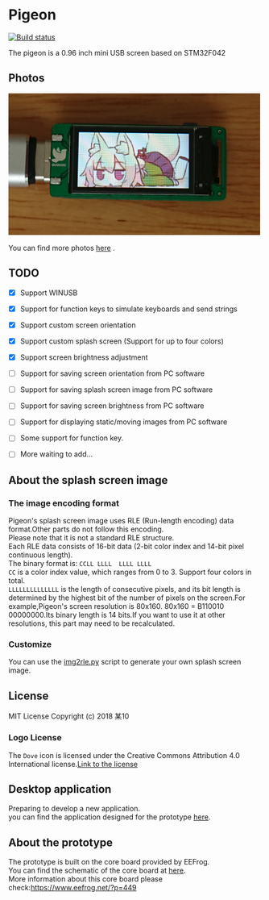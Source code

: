 # Pigeon
[![Build status](https://ci.appveyor.com/api/projects/status/dk4i84v9su4nx652?svg=true)](https://ci.appveyor.com/project/mo10/pigeon)

The pigeon is a 0.96 inch mini USB screen based on STM32F042

## Photos
<img src="./Images/DSC_0630.JPG" width="500" />

You can find more photos [here](./Images) .

## TODO
- [x] Support WINUSB
- [x] Support for function keys to simulate keyboards and send strings
- [x] Support custom screen orientation
- [x] Support custom splash screen (Support for up to four colors)
- [x] Support screen brightness adjustment

- [ ] Support for saving screen orientation from PC software
- [ ] Support for saving splash screen image from PC software
- [ ] Support for saving screen brightness from PC software
- [ ] Support for displaying static/moving images from PC software

- [ ] Some support for function key.
- [ ] More waiting to add...

## About the splash screen image

### The image encoding format
Pigeon's splash screen image uses RLE (Run-length encoding) data format.Other parts do not follow this encoding.  
Please note that it is not a standard RLE structure.  
Each RLE data consists of 16-bit data (2-bit color index and 14-bit pixel continuous length).  
The binary format is: `CCLL LLLL  LLLL LLLL`  
`CC` is a color index value, which ranges from 0 to 3. Support four colors in total.  
`LLLLLLLLLLLLLL` is the length of consecutive pixels, and its bit length is determined by the highest bit of the number of pixels on the screen.For example,Pigeon's screen resolution is 80x160. 80x160 = B110010 00000000.Its binary length is 14 bits.If you want to use it at other resolutions, this part may need to be recalculated.

### Customize
You can use the [img2rle.py](./SplashScreenGenerator/img2rle.py) script to generate your own splash screen image.


## License
MIT License Copyright (c) 2018 某10

### Logo License
The `Dove` icon is licensed under the Creative Commons Attribution 4.0 International license.[Link to the license](https://fontawesome.com/license)

## Desktop application
Preparing to develop a new application.  
you can find the application designed for the prototype [here](https://github.com/mo10/Mini-LCD-Controller).

## About the prototype
The prototype is built on the core board provided by EEFrog.  
You can find the schematic of the core board at [here](./Hardware/prototype/stm32f042_Mini_Sch.pdf).  
More information about this core board please check:https://www.eefrog.net/?p=449

